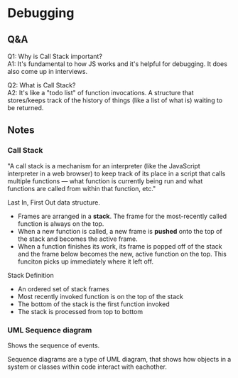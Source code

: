 # Debugging

## Q&A

Q1: Why is Call Stack important?\
A1: It's fundamental to how JS works and it's helpful for debugging. It does also come up in interviews.

Q2: What is Call Stack?\
A2: It's like a "todo list" of function invocations. A structure that stores/keeps track of the history of things (like a list of what is) waiting to be returned. 

## Notes

### Call Stack

"A call stack is a mechanism for an interpreter (like the JavaScript interpreter in a web browser) to keep track of its place in a script that calls multiple functions — what function is currently being run and what functions are called from within that function, etc."

Last In, First Out data structure.

- Frames are arranged in a **stack**. The frame for the most-recently called function is always on the top.
- When a new function is called, a new frame is **pushed** onto the top of the stack and becomes the active frame.
- When a function finishes its work, its frame is popped off of the stack and the frame below becomes the new, active function on the top. This funciton picks up immediately where it left off.

Stack Definition
- An ordered set of stack frames
- Most recently invoked function is on the top of the stack
- The bottom of the stack is the first function invoked
- The stack is processed from top to bottom

### UML Sequence diagram

Shows the sequence of events.

Sequence diagrams are a type of UML diagram, that shows how objects in a system or classes within code interact with eachother.